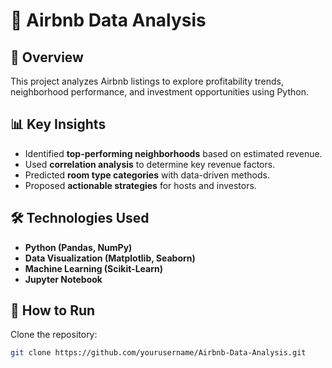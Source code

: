 # 🏡 Airbnb Data Analysis

## 📌 Overview
This project analyzes Airbnb listings to explore profitability trends, neighborhood performance, and investment opportunities using Python.

## 📊 Key Insights
- Identified **top-performing neighborhoods** based on estimated revenue.
- Used **correlation analysis** to determine key revenue factors.
- Predicted **room type categories** with data-driven methods.
- Proposed **actionable strategies** for hosts and investors.

## 🛠️ Technologies Used
- **Python (Pandas, NumPy)**
- **Data Visualization (Matplotlib, Seaborn)**
- **Machine Learning (Scikit-Learn)**
- **Jupyter Notebook**

## 🚀 How to Run
Clone the repository:  
   ```sh
   git clone https://github.com/yourusername/Airbnb-Data-Analysis.git
